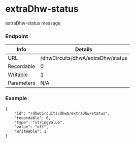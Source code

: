 # extraDhw-status

extraDhw-status message


### Endpoint

| Info  | Details |
| ------------- | ------------- |
| URL   | /dhwCircuits/dhwA/extraDhw/status   |
| Recordable   | 0   |
| Writable   | 1   |
| Parameters  | N/A  |

### Example
```
{
    "id": "/dhwCircuits/dhwA/extraDhw/status",
    "recordable": 0,
    "type": "stringValue",
    "value": "off",
    "writeable": 1
}
```
